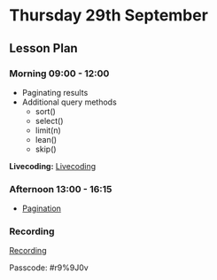 # Thursday 29th September

## Lesson Plan

### Morning 09:00 - 12:00

- Paginating results
- Additional query methods
  - sort()
  - select()
  - limit(n)
  - lean()
  - skip()

**Livecoding:** [Livecoding](https://github.com/FbW-WD21-E11/livecoding-pagination-comments)

### Afternoon 13:00 - 16:15

- [Pagination](https://github.com/FrancoSpeziali/db-pagination)

### Recording

[Recording](https://us02web.zoom.us/rec/share/mMlBrQgMuy_yjdhTIAEv1xGaTcC2aISBQUzixvBo1CeTqkaUw9gA7d7LJF49tyBj.JN1OpUQG1y9ATHWK)

Passcode: #r9%9J0v
